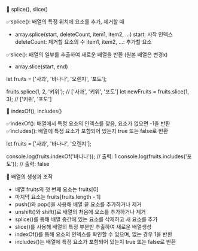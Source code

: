 📌 splice(), slice()

✅splice(): 배열의 특정 위치에 요소를 추가, 제거할 때 
- array.splice(start, deleteCount, item1, item2, ...)
  start: 시작 인덱스
  deleteCount: 제거할 요소의 수
  item1, item2, ...: 추가할 요소

✅slice(): 배열의 일부를 추출하여 새로운 배열을 반환 (원본 배열은 변경x)
- array.slice(start, end)
  
let fruits = ['사과', '바나나', '오렌지', '포도'];

fruits.splice(1, 2, '키위');   // ['사과', '키위', '포도']
let newFruits = fruits.slice(1, 3); // ['키위', '포도']

📌 indexOf(), includes()

✅indexOf(): 배열에서 특정 요소의 인덱스를 찾음, 요소가 없으면 -1을 반환
✅includes(): 배열에 특정 요소가 포함되어 있는지 true 또는 false로 반환

let fruits = ['사과', '바나나', '오렌지'];

console.log(fruits.indexOf('바나나')); // 출력: 1
console.log(fruits.includes('포도')); // 출력: false

📌 배열의 생성과 조작

- 배열 fruits의 첫 번째 요소는 fruits[0]
- 마지막 요소는 fruits[fruits.length - 1]
- push()와 pop()을 사용해 배열 끝 요소를 추가하거나 제거
- unshift()와 shift()로 배열의 처음에 요소를 추가하거나 제거
- splice()를 통해 배열 중간에 있는 요소를 삭제하고 새 요소를 추가
- slice()를 사용해 배열의 특정 부분만 추출하여 새로운 배열생성
- indexOf()를 통해 요소의 인덱스를 확인할 수 있으며, 없는 경우 1을 반환
- includes()는 배열에 특정 요소가 포함되어 있는지 true 또는 false로 반환
